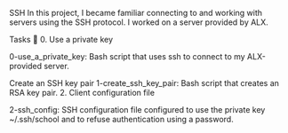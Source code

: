 SSH In this project, I became familiar connecting to and working with servers using the SSH protocol. I worked on a server provided by ALX.

Tasks 📃 0. Use a private key

0-use_a_private_key: Bash script that uses ssh to connect to my ALX-provided server.

Create an SSH key pair
1-create_ssh_key_pair: Bash script that creates an RSA key pair. 2. Client configuration file

2-ssh_config: SSH configuration file configured to use the private key ~/.ssh/school and to refuse authentication using a password.
